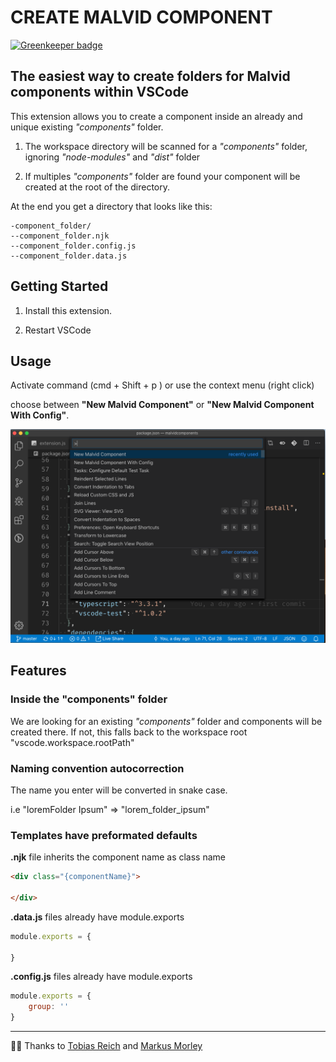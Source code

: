 # CREATE MALVID COMPONENT

[![Greenkeeper badge](https://badges.greenkeeper.io/stphn/vscode-malvid-folder.svg)](https://greenkeeper.io/)

## The easiest way to create folders for Malvid components within VSCode

This extension allows you to create a component inside an already and unique existing *"components"* folder.

1. The workspace directory will be scanned for a *"components"* folder, ignoring *"node-modules"* and *"dist"* folder

2. If multiples *"components"* folder are found your component will be created at the root of the directory.

At the end you get a directory that looks like this:

```
-component_folder/
--component_folder.njk
--component_folder.config.js
--component_folder.data.js
```

## Getting Started

1. Install this extension.

2. Restart VSCode

## Usage

Activate command (cmd + Shift + p ) or use the context menu (right click)

choose between **"New Malvid Component"** or **"New Malvid Component With Config"**.

![screenshot](https://raw.githubusercontent.com/stphn/vscode-malvid-folder/master/images/screenshot.png)

## Features

### Inside the "components" folder

We are looking for an existing *"components"* folder and components will be created there.
If not, this falls back to the workspace root "vscode.workspace.rootPath"

### Naming convention autocorrection

The name you enter will be converted in snake case.

i.e "loremFolder Ipsum" => "lorem_folder_ipsum"

### Templates have preformated defaults

**.njk** file inherits the component name as class name

```html
<div class="{componentName}">

</div>
```

**.data.js** files already have module.exports
```javascript
module.exports = {

}
```

**.config.js** files already have module.exports
```javascript
module.exports = {
	group: ''
}
```

---
🤙🏾 Thanks to [Tobias Reich](https://github.com/electerious) and [Markus Morley](https://github.com/gasseklopper)